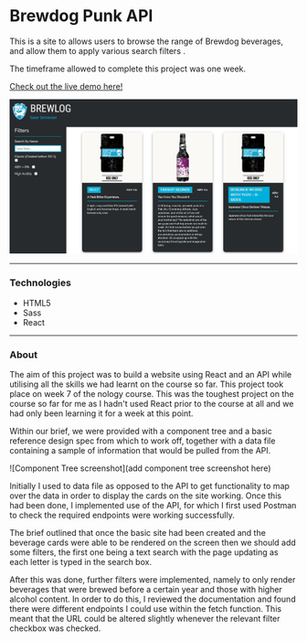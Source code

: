 # Brewdog Punk API

This is a site to allows users to browse the range of Brewdog beverages, and allow them to apply various search filters .

The timeframe allowed to complete this project was one week.

[Check out the live demo here!](https://jasenscode.github.io/punk-api/)

![PunkAPI screenshot](https://github.com/jasenscode/punk-api/blob/main/src/assets/images/punk-api-screenshot.JPG?raw=true)
____________
### Technologies

- HTML5
- Sass
- React
_____
### About

The aim of this project was to build a website using React and an API while utilising all the skills we had learnt on the course so far. This project took place on week 7 of the nology course. This was the toughest project on the course so far for me as I hadn't used React prior to the course at all and we had only been learning it for a week at this point.

Within our brief, we were provided with a component tree and a basic reference design spec from which to work off, together with a data file containing a sample of information that would be pulled from the API.

![Component Tree screenshot](add component tree screenshot here)

Initially I used to data file as opposed to the API to get functionality to map over the data in order to display the cards on the site working. Once this had been done, I implemented use of the API, for which I first used Postman to check the required endpoints were working successfully.

The brief outlined that once the basic site had been created and the beverage cards were able to be rendered on the screen then we should add some filters, the first one being a text search with the page updating as each letter is typed in the search box. 

After this was done, further filters were implemented, namely to only render beverages that were brewed before a certain year and those with higher alcohol content. In order to do this, I reviewed the documentation and found there were different endpoints I could use within the fetch function. This meant that the URL could be altered slightly whenever the relevant filter checkbox was checked.
